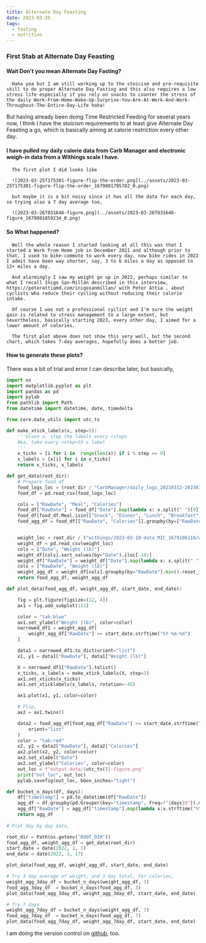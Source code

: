 ```yaml
---
title: Alternate Day Feasting
date: 2023-03-25
tags:
  - fasting
  - nutrition
---
```

### First Stab at Alternate Day Feasting

#### Wait Don't you mean Alternate Day Fasting?
      Haha yea but I am still working up to the stoicism and pre-requisite skill to do proper Alternate Day Fasting and this also requires a low stress life especially if you rely on snacks to counter the stress of the daily Work-From-Home-Wake-Up-Surprise-You-Are-At-Work-And-Work-Throughout-The-Entire-Day-Life haha!
      
But having already been doing Time Restricted Feeding for several years now, I think I have the stoicism requirements to at least give Alternate Day Feasting a go, which is basically aiming at calorie restriction every other day.

#### I have pulled my daily calorie data from Carb Manager and electronic weigh-in data from a Withings scale I have.
      
      The first plot I did looks like 
      
      ![2023-03-25T175301-figure-flip-the-order.png](../assets/2023-03-25T175301-figure-flip-the-order_1679801795782_0.png)
      
      but maybe it is a bit noisy since it has all the data for each day, so trying also a 7 day average too,
      
      ![2023-03-26T031646-figure.png](../assets/2023-03-26T031646-figure_1679801859234_0.png)

#### So What happened?
      Well the whole reason I started looking at all this was that I started a Work From Home job in December 2021 and although prior to that, I used to bike-commute to work every day, now bike rides in 2022 I admit have been way shorter, say, 3 to 6 miles a day as opposed to 12+ miles a day. 
      
      And alarmingly I saw my weight go up in 2022, perhaps similar to what I recall Iñigo San-Millán described in this interview, https://peterattiamd.com/inigosanmillan/ with Peter Attia , about cyclists who reduce their cycling without reducing their calorie intake.
      
      Of course I was not a professional cyclist and I'm sure the weight gain is related to stress management to a large extent, but nevertheless, basically starting 2023, every other day, I aimed for a lower amount of calories.
      
      The first plot above does not show this very well, but the second chart, which takes 7-day averages, hopefully does a better job.

#### How to generate these plots?
There was a bit of trial and error I can describe later, but basically, 
```python
import os
import matplotlib.pyplot as plt
import pandas as pd
import pylab
from pathlib import Path
from datetime import datetime, date, timedelta

from core.date_utils import utc_ts

def make_xtick_labels(x, step=5):
    '''Given x, step the labels every <step>
    Aka, take every <step>th x label
    '''
    x_ticks = [i for i in  range(len(x)) if i % step == 0]
    x_labels = [x[i] for i in x_ticks]
    return x_ticks, x_labels

def get_data(root_dir):
    # Prepare food df
    food_logs_loc = (root_dir / "CarbManager/daily_logs_20210312-20230318_fe628b90-9859-4259-ab49-1ba3ce95b90c.csv")
    food_df = pd.read_csv(food_logs_loc)

    cols = ["RawDate", "Meal", "Calories"]
    food_df["RawDate"] = food_df["Date"].map(lambda x: x.split(" ")[0])
    food_df[food_df.Meal.isin(["Snack", "Dinner", "Lunch", "Breakfast"])][cols].iloc[-10:]
    food_agg_df = food_df[["RawDate", "Calories"]].groupby(by=["RawDate"]).sum().reset_index()


    weight_loc = root_dir / ("withings/2023-03-18-data_MIC_1679186118/weight.csv")
    weight_df = pd.read_csv(weight_loc)
    cols = ["Date", "Weight (lb)"]
    weight_df[cols].sort_values(by="Date").iloc[-10:]
    weight_df["RawDate"] = weight_df["Date"].map(lambda x: x.split(" ")[0])
    cols = ["RawDate", "Weight (lb)"]
    weight_agg_df = weight_df[cols].groupby(by="RawDate").min().reset_index()
    return food_agg_df, weight_agg_df

def plot_data(food_agg_df, weight_agg_df, start_date, end_date):

    fig = plt.figure(figsize=(12, 4))
    ax1 = fig.add_subplot(111)

    color = "tab:blue"
    ax1.set_ylabel("Weight (lb)", color=color)
    narrowed_df1 = weight_agg_df[
        weight_agg_df["RawDate"] >= start_date.strftime("%Y-%m-%d")
    ]

    data1 = narrowed_df1.to_dict(orient="list")
    x1, y1 = data1["RawDate"], data1["Weight (lb)"]

    X = narrowed_df1["RawDate"].tolist()
    x_ticks, x_labels = make_xtick_labels(X, step=3)
    ax1.set_xticks(x_ticks)
    ax1.set_xticklabels(x_labels, rotation=-45)

    ax1.plot(x1, y1, color=color)

    # Flip,
    ax2 = ax1.twinx()

    data2 = food_agg_df[food_agg_df["RawDate"] >= start_date.strftime("%Y-%m-%d")].to_dict(
        orient="list"
    )
    color = "tab:red"
    x2, y2 = data2["RawDate"], data2["Calories"]
    ax2.plot(x2, y2, color=color)
    ax2.set_xlabel("Date")
    ax2.set_ylabel("Calories", color=color)
    out_loc = f"output-data/{utc_ts()}-figure.png"
    print("out_loc", out_loc)
    pylab.savefig(out_loc, bbox_inches="tight")

def bucket_n_days(df, days):
    df["timestamp"] = pd.to_datetime(df["RawDate"])
    agg_df = df.groupby(pd.Grouper(key="timestamp", freq=f"{days}D")).mean().reset_index()
    agg_df["RawDate"] = agg_df["timestamp"].map(lambda x:x.strftime("%Y-%m-%d"))
    return agg_df
  
# Plot day by day data,

root_dir = Path(os.getenv("ROOT_DIR"))
food_agg_df, weight_agg_df = get_data(root_dir)
start_date = date(2022, 1, 1) 
end_date = date(2023, 3, 17)

plot_data(food_agg_df, weight_agg_df, start_date, end_date)

# Try 3 day average of weight, and 3 day total, for calories, 
weight_agg_3day_df = bucket_n_days(weight_agg_df, 3)
food_agg_3day_df  = bucket_n_days(food_agg_df, 3)
plot_data(food_agg_3day_df, weight_agg_3day_df, start_date, end_date)

# Try 7 days
weight_agg_7day_df = bucket_n_days(weight_agg_df, 7)
food_agg_7day_df  = bucket_n_days(food_agg_df, 7)
plot_data(food_agg_7day_df, weight_agg_7day_df, start_date, end_date)

```
      
I am doing the version control on [github](https://github.com/namoopsoo/fasting-analyze/blob/main/2023-03-18-notebook.py), too.

